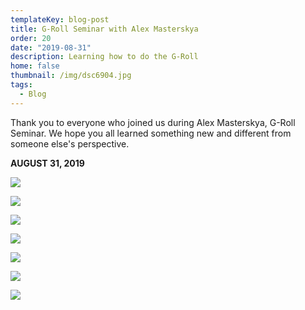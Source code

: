 ```yaml
---
templateKey: blog-post
title: G-Roll Seminar with Alex Masterskya
order: 20
date: "2019-08-31"
description: Learning how to do the G-Roll
home: false
thumbnail: /img/dsc6904.jpg
tags:
  - Blog
---
```


Thank you to everyone who joined us during Alex Masterskya, G-Roll Seminar. We hope you all learned something new and different from someone else's perspective.

**AUGUST 31, 2019**

![](/img/dsc6897.jpg)

![](/img/dsc6898.jpg)

![](/img/dsc6899.jpg)

![](/img/dsc6902.jpg)

![](/img/dsc6901.jpg)

![](/img/dsc6900.jpg)

![](/img/dsc6904.jpg)
